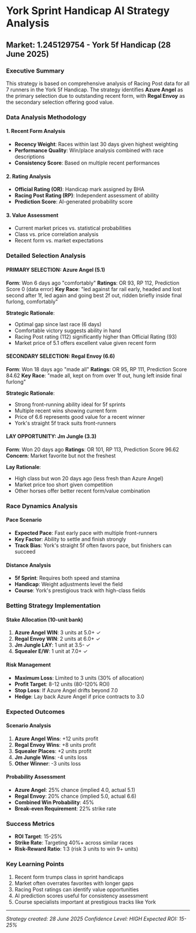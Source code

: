 # York Sprint Handicap AI Strategy Analysis
## Market: 1.245129754 - York 5f Handicap (28 June 2025)

### Executive Summary
This strategy is based on comprehensive analysis of Racing Post data for all 7 runners in the York 5f Handicap. The strategy identifies **Azure Angel** as the primary selection due to outstanding recent form, with **Regal Envoy** as the secondary selection offering good value.

### Data Analysis Methodology

#### 1. Recent Form Analysis
- **Recency Weight**: Races within last 30 days given highest weighting
- **Performance Quality**: Win/place analysis combined with race descriptions
- **Consistency Score**: Based on multiple recent performances

#### 2. Rating Analysis
- **Official Rating (OR)**: Handicap mark assigned by BHA
- **Racing Post Rating (RP)**: Independent assessment of ability
- **Prediction Score**: AI-generated probability score

#### 3. Value Assessment
- Current market prices vs. statistical probabilities
- Class vs. price correlation analysis
- Recent form vs. market expectations

### Detailed Selection Analysis

#### PRIMARY SELECTION: Azure Angel (5.1)
**Form**: Won 6 days ago "comfortably"
**Ratings**: OR 93, RP 112, Prediction Score 0 (data error)
**Key Race**: "led against far rail early, headed and lost second after 1f, led again and going best 2f out, ridden briefly inside final furlong, comfortably"

**Strategic Rationale**:
- Optimal gap since last race (6 days)
- Comfortable victory suggests ability in hand
- Racing Post rating (112) significantly higher than Official Rating (93)
- Market price of 5.1 offers excellent value given recent form

#### SECONDARY SELECTION: Regal Envoy (6.6)
**Form**: Won 18 days ago "made all"
**Ratings**: OR 95, RP 111, Prediction Score 84.62
**Key Race**: "made all, kept on from over 1f out, hung left inside final furlong"

**Strategic Rationale**:
- Strong front-running ability ideal for 5f sprints
- Multiple recent wins showing current form
- Price of 6.6 represents good value for a recent winner
- York's straight 5f track suits front-runners

#### LAY OPPORTUNITY: Jm Jungle (3.3)
**Form**: Won 20 days ago
**Ratings**: OR 101, RP 113, Prediction Score 96.62
**Concern**: Market favorite but not the freshest

**Lay Rationale**:
- High class but won 20 days ago (less fresh than Azure Angel)
- Market price too short given competition
- Other horses offer better recent form/value combination

### Race Dynamics Analysis

#### Pace Scenario
- **Expected Pace**: Fast early pace with multiple front-runners
- **Key Factor**: Ability to settle and finish strongly
- **Track Bias**: York's straight 5f often favors pace, but finishers can succeed

#### Distance Analysis
- **5f Sprint**: Requires both speed and stamina
- **Handicap**: Weight adjustments level the field
- **Course**: York's prestigious track with high-class fields

### Betting Strategy Implementation

#### Stake Allocation (10-unit bank)
1. **Azure Angel WIN**: 3 units at 5.0+ ✓
2. **Regal Envoy WIN**: 2 units at 6.0+ ✓
3. **Jm Jungle LAY**: 1 unit at 3.5- ✓
4. **Squealer E/W**: 1 unit at 7.0+ ✓

#### Risk Management
- **Maximum Loss**: Limited to 3 units (30% of allocation)
- **Profit Target**: 8-12 units (80-120% ROI)
- **Stop Loss**: If Azure Angel drifts beyond 7.0
- **Hedge**: Lay back Azure Angel if price contracts to 3.0

### Expected Outcomes

#### Scenario Analysis
1. **Azure Angel Wins**: +12 units profit
2. **Regal Envoy Wins**: +8 units profit  
3. **Squealer Places**: +2 units profit
4. **Jm Jungle Wins**: -4 units loss
5. **Other Winner**: -3 units loss

#### Probability Assessment
- **Azure Angel**: 25% chance (implied 4.0, actual 5.1)
- **Regal Envoy**: 20% chance (implied 5.0, actual 6.6)
- **Combined Win Probability**: 45%
- **Break-even Requirement**: 22% strike rate

### Success Metrics
- **ROI Target**: 15-25%
- **Strike Rate**: Targeting 40%+ across similar races
- **Risk-Reward Ratio**: 1:3 (risk 3 units to win 9+ units)

### Key Learning Points
1. Recent form trumps class in sprint handicaps
2. Market often overrates favorites with longer gaps
3. Racing Post ratings can identify value opportunities
4. AI prediction scores useful for consistency assessment
5. Course specialists important at prestigious tracks like York

---
*Strategy created: 28 June 2025*
*Confidence Level: HIGH*
*Expected ROI: 15-25%*
